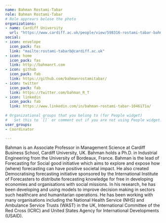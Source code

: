 ```yaml
---
name: Bahman Rostami-Tabar
role: Bahman Rostami-Tabar 
# Role apprears belose the photo
organizations:
- name: Cardiff University 
  url: "https://www.cardiff.ac.uk/people/view/598316-rostami-tabar-bahman"
social:
- icon: envelope
  icon_pack: fas
  link: "mailto:rostami-tabarb@cardiff.ac.uk"
- icon: home
  icon_pack: fas
  link: http://bahmanrt.com
- icon: github
  icon_pack: fab
  link: https://github.com/bahmanrostamitabar/
- icon: twitter
  icon_pack: fab
  link: https://twitter.com/bahman_R_T
- icon: linkedin
  icon_pack: fab
  link: https://www.linkedin.com/in/bahman-rostami-tabar-1046171a/
  
# Organizational groups that you belong to (for People widget)
#   Set this to `[]` or comment out if you are not using People widget.  
user_groups:
- Coordinator

---
```


Bahman is an Associate Professor in Management Science at Cardiff Business School, Cardiff University, UK. Bahman holds a Ph.D. in Industrial Engineering from the University of Bordeaux, France.
Bahman is the lead of Forecasting for Social good initiative which aims to explore and expose how (where) forecasting can have positive societal impact. He also created Democratising forecasting initiative sponsored by the International Institute of Forecasters to distribute forecasting knowledge for free in developing economies and organisations with social missions. In his research, he has been developing and using models to improve decision making in sectors such healthcare and humanitarian operations. He has been working with many organisations including the National Health Service (NHS) and Ambulance Service Trusts (WAST) in the UK, International Committee of the Red Cross (ICRC) and United States Agency for International Developments (USAID).